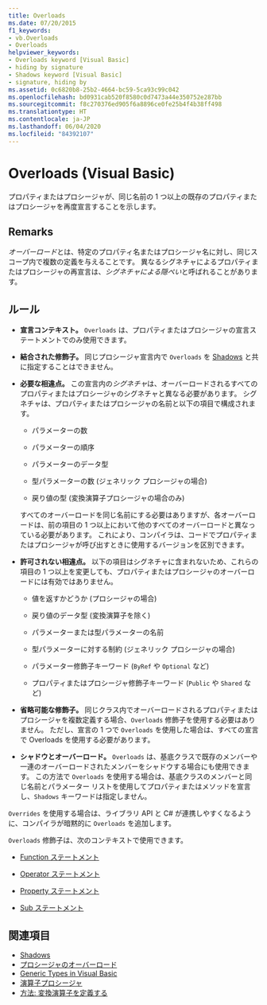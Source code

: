 ```yaml
---
title: Overloads
ms.date: 07/20/2015
f1_keywords:
- vb.Overloads
- Overloads
helpviewer_keywords:
- Overloads keyword [Visual Basic]
- hiding by signature
- Shadows keyword [Visual Basic]
- signature, hiding by
ms.assetid: 0c6820b8-25b2-4664-bc59-5ca93c99c042
ms.openlocfilehash: bd0931cab520f8580c0d7473a44e350752e287bb
ms.sourcegitcommit: f8c270376ed905f6a8896ce0fe25b4f4b38ff498
ms.translationtype: HT
ms.contentlocale: ja-JP
ms.lasthandoff: 06/04/2020
ms.locfileid: "84392107"
---
```

# <a name="overloads-visual-basic"></a>Overloads (Visual Basic)

プロパティまたはプロシージャが、同じ名前の 1 つ以上の既存のプロパティまたはプロシージャを再度宣言することを示します。

## <a name="remarks"></a>Remarks

*オーバーロード*とは、特定のプロパティ名またはプロシージャ名に対し、同じスコープ内で複数の定義を与えることです。 異なるシグネチャによるプロパティまたはプロシージャの再宣言は、*シグネチャによる隠ぺい*と呼ばれることがあります。

## <a name="rules"></a>ルール

- **宣言コンテキスト。** `Overloads` は、プロパティまたはプロシージャの宣言ステートメントでのみ使用できます。

- **結合された修飾子。** 同じプロシージャ宣言内で `Overloads` を [Shadows](shadows.md) と共に指定することはできません。

- **必要な相違点。** この宣言内の*シグネチャ*は、オーバーロードされるすべてのプロパティまたはプロシージャのシグネチャと異なる必要があります。 シグネチャは、プロパティまたはプロシージャの名前と以下の項目で構成されます。

  - パラメーターの数

  - パラメーターの順序

  - パラメーターのデータ型

  - 型パラメーターの数 (ジェネリック プロシージャの場合)

  - 戻り値の型 (変換演算子プロシージャの場合のみ)

  すべてのオーバーロードを同じ名前にする必要はありますが、各オーバーロードは、前の項目の 1 つ以上において他のすべてのオーバーロードと異なっている必要があります。 これにより、コンパイラは、コードでプロパティまたはプロシージャが呼び出すときに使用するバージョンを区別できます。

- **許可されない相違点。** 以下の項目はシグネチャに含まれないため、これらの項目の 1 つ以上を変更しても、プロパティまたはプロシージャのオーバーロードには有効ではありません。

  - 値を返すかどうか (プロシージャの場合)

  - 戻り値のデータ型 (変換演算子を除く)

  - パラメーターまたは型パラメーターの名前

  - 型パラメーターに対する制約 (ジェネリック プロシージャの場合)

  - パラメーター修飾子キーワード (`ByRef` や `Optional` など)

  - プロパティまたはプロシージャ修飾子キーワード (`Public` や `Shared` など)

- **省略可能な修飾子。** 同じクラス内でオーバーロードされるプロパティまたはプロシージャを複数定義する場合、`Overloads` 修飾子を使用する必要はありません。 ただし、宣言の 1 つで `Overloads` を使用した場合は、すべての宣言で Overloads を使用する必要があります。

- **シャドウとオーバーロード。** `Overloads` は、基底クラスで既存のメンバーや一連のオーバーロードされたメンバーをシャドウする場合にも使用できます。 この方法で `Overloads` を使用する場合は、基底クラスのメンバーと同じ名前とパラメーター リストを使用してプロパティまたはメソッドを宣言し、`Shadows` キーワードは指定しません。

`Overrides` を使用する場合は、ライブラリ API と C# が連携しやすくなるように、コンパイラが暗黙的に `Overloads` を追加します。

`Overloads` 修飾子は、次のコンテキストで使用できます。

- [Function ステートメント](../statements/function-statement.md)

- [Operator ステートメント](../statements/operator-statement.md)

- [Property ステートメント](../statements/property-statement.md)

- [Sub ステートメント](../statements/sub-statement.md)

## <a name="see-also"></a>関連項目

- [Shadows](shadows.md)
- [プロシージャのオーバーロード](../../programming-guide/language-features/procedures/procedure-overloading.md)
- [Generic Types in Visual Basic](../../programming-guide/language-features/data-types/generic-types.md)
- [演算子プロシージャ](../../programming-guide/language-features/procedures/operator-procedures.md)
- [方法: 変換演算子を定義する](../../programming-guide/language-features/procedures/how-to-define-a-conversion-operator.md)
